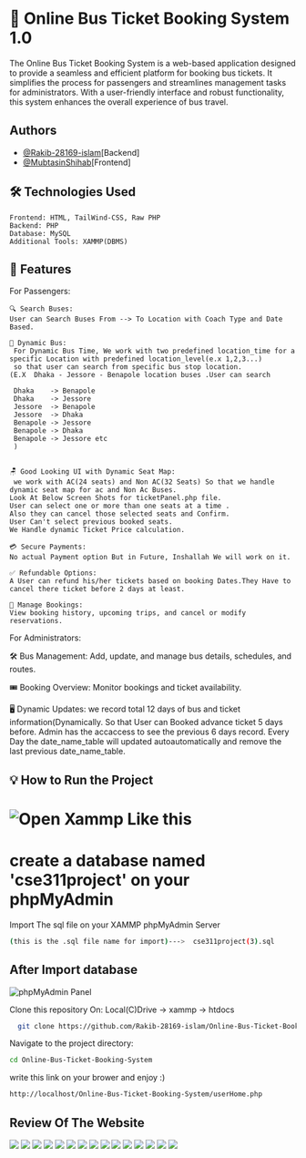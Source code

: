 
# 🚌 Online Bus Ticket Booking System 1.0


The Online Bus Ticket Booking System is a web-based application designed to provide a seamless and efficient platform for booking bus tickets. It simplifies the process for passengers and streamlines management tasks for administrators. With a user-friendly interface and robust functionality, this system enhances the overall experience of bus travel.



 

## Authors

- [@Rakib-28169-islam](https://github.com/Rakib-28169-islam)[Backend]
- [@MubtasinShihab](https://github.com/MubtasinShihab)[Frontend]


## 🛠️ Technologies Used

    Frontend: HTML, TailWind-CSS, Raw PHP
    Backend: PHP
    Database: MySQL 
    Additional Tools: XAMMP(DBMS)
## 🚀 Features
For Passengers:

    🔍 Search Buses:
    User can Search Buses From --> To Location with Coach Type and Date Based.

    🚌 Dynamic Bus:
     For Dynamic Bus Time, We work with two predefined location_time for a specific Location with predefined location_level(e.x 1,2,3...) 
     so that user can search from specific bus stop location.
    (E.X  Dhaka - Jessore - Benapole location buses .User can search

     Dhaka    -> Benapole
     Dhaka    -> Jessore
     Jessore  -> Benapole
     Jessore  -> Dhaka
     Benapole -> Jessore
     Benapole -> Dhaka
     Benapole -> Jessore etc
     )


    🪑 Good Looking UI with Dynamic Seat Map:
     we work with AC(24 seats) and Non AC(32 Seats) So that we handle dynamic seat map for ac and Non Ac Buses.
    Look At Below Screen Shots for ticketPanel.php file. 
    User can select one or more than one seats at a time .
    Also they can cancel those selected seats and Confirm.
    User Can't select previous booked seats.
    We Handle dynamic Ticket Price calculation. 

    💳 Secure Payments: 
    No actual Payment option But in Future, Inshallah We will work on it.

    ✅ Refundable Options:
    A User can refund his/her tickets based on booking Dates.They Have to cancel there ticket before 2 days at least.

    📂 Manage Bookings:
    View booking history, upcoming trips, and cancel or modify reservations.

For Administrators:

🛠️ Bus Management: 
Add, update, and manage bus details, schedules, and routes.

🎟️ Booking Overview:
 Monitor bookings and ticket availability.

🖥️ Dynamic Updates:
 we record total 12 days of bus and ticket information(Dynamically.
 So that User can Booked advance ticket  5 days before.
 Admin has the accaccess to see the previous 6 days record.
 Every Day the date_name_table will updated autoautomatically and remove the last previous date_name_table.
## 💡 How to Run the Project



# ![Open Xammp Like this](./screenshots/s1.png)


# create a database named 'cse311project' on your phpMyAdmin


Import The sql file on your XAMMP phpMyAdmin Server
```bash
(this is the .sql file name for import)--->  cse311project(3).sql
```

## After Import database

![phpMyAdmin Panel](./screenshots/s2.png)




Clone this repository On:
Local(C)Drive -> xammp -> htdocs 

```bash
  git clone https://github.com/Rakib-28169-islam/Online-Bus-Ticket-Booking-System.git
```

Navigate to the project directory:
```bash
cd Online-Bus-Ticket-Booking-System
```


write this link on your brower and enjoy :)
```bash
http://localhost/Online-Bus-Ticket-Booking-System/userHome.php
```


## Review Of The Website

![](./screenshots/userHome1.PNG)
![](./screenshots/userHome2.PNG)
![](./screenshots/userHome3.PNG)
![](./screenshots/userHome4.PNG)
![](./screenshots/login.PNG)
![](./screenshots/signUp.PNG)
![](./screenshots/search1.PNG)
![](./screenshots/search1Result.PNG)
![](./screenshots/search1ResultSeat.PNG)
![](./screenshots/search2.PNG)
![](./screenshots/search2Result.PNG)
![](./screenshots/search2ResultSeat.PNG)
![](./screenshots/selectSeat.PNG)
![](./screenshots/finalTicket.PNG)
![](./screenshots/ticketOperation.PNG)

